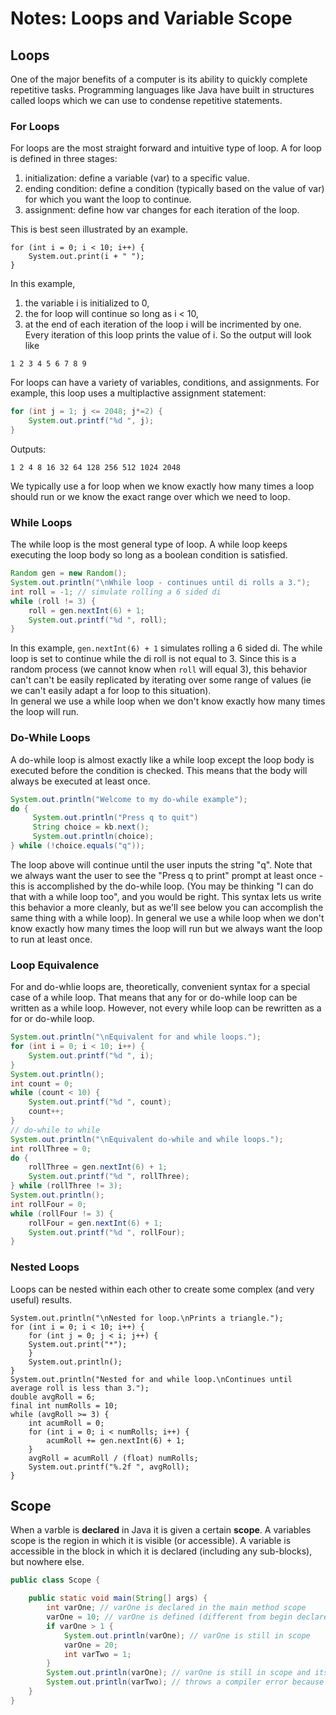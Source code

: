 # Notes: Loops and Variable Scope

## Loops

One of the major benefits of a computer is its ability to quickly
complete repetitive tasks. Programming languages like Java have built in
structures called loops which we can use to condense repetitive
statements.

### For Loops

For loops are the most straight forward and intuitive type of loop. A
for loop is defined in three stages:
1.  initialization: define a variable (var) to a specific value.
2.  ending condition: define a condition (typically based on the value
    of var) for which you want the loop to continue.
3.  assignment: define how var changes for each iteration of the loop.

This is best seen illustrated by an example.
```
for (int i = 0; i < 10; i++) {
    System.out.print(i + " ");
}
```
In this example, 
1. the variable i is initialized to 0, 
2. the for loop will continue so long as i \< 10, 
3. at the end of each iteration of the loop i will be incrimented by one.\
Every iteration of this loop prints the value of i. So the output will look like 
```
1 2 3 4 5 6 7 8 9
```
For loops can have a variety of variables, conditions, and assignments. For example, this loop uses a multiplactive assignment statement:
```Java
for (int j = 1; j <= 2048; j*=2) {
    System.out.printf("%d ", j);
}
```
Outputs:
```
1 2 4 8 16 32 64 128 256 512 1024 2048
```
We typically use a for loop when we know exactly how many times a loop
should run or we know the exact range over which we need to loop. 

### While Loops

The while loop is the most general type of loop. A while loop keeps
executing the loop body so long as a boolean condition is satisfied.
```Java
Random gen = new Random();
System.out.println("\nWhile loop - continues until di rolls a 3.");
int roll = -1; // simulate rolling a 6 sided di
while (roll != 3) {
    roll = gen.nextInt(6) + 1; 
    System.out.printf("%d ", roll);
}
```
In this example, `gen.nextInt(6) + 1` simulates rolling a 6 sided di. The while loop is set to continue while the di roll is not equal to 3. Since this is a random process (we cannot know when `roll` will equal 3), this behavior can't can't be easily replicated by iterating over some range of values (ie we can't easily adapt a for loop to this situation). \
In general we use a while loop when we don't know exactly how many times
the loop will run.

### Do-While Loops

A do-while loop is almost exactly like a while loop except the loop body
is executed before the condition is checked. This means that the body
will always be executed at least once.
```Java
System.out.println("Welcome to my do-while example");
do {
     System.out.println("Press q to quit")
     String choice = kb.next();
     System.out.println(choice);
} while (!choice.equals("q"));
```
The loop above will continue until the user inputs the string "q". Note that we always want the user to see the "Press q to print" prompt at least once - this is accomplished by the do-while loop. (You may be thinking "I can do that with a while loop too", and you would be right. This syntax lets us write this behavior a more cleanly, but as we'll see below you can accomplish the same thing with a while loop). 
In general we use a while loop when we don't know exactly how many times
the loop will run but we always want the loop to run at least once. 

### Loop Equivalence

For and do-whlie loops are, theoretically, convenient syntax for a
special case of a while loop. That means that any for or do-while loop
can be written as a while loop. However, not every while loop can be
rewritten as a for or do-while loop.
```Java
System.out.println("\nEquivalent for and while loops.");
for (int i = 0; i < 10; i++) {
    System.out.printf("%d ", i);
}
System.out.println();
int count = 0;
while (count < 10) {
    System.out.printf("%d ", count);
    count++;
}
// do-while to while
System.out.println("\nEquivalent do-while and while loops.");
int rollThree = 0;
do {
    rollThree = gen.nextInt(6) + 1;
    System.out.printf("%d ", rollThree);
} while (rollThree != 3);
System.out.println();
int rollFour = 0;
while (rollFour != 3) {
    rollFour = gen.nextInt(6) + 1;
    System.out.printf("%d ", rollFour);
}
```

### Nested Loops

Loops can be nested within each other to create some complex (and very
useful) results.
```Jsva
System.out.println("\nNested for loop.\nPrints a triangle.");
for (int i = 0; i < 10; i++) {
    for (int j = 0; j < i; j++) {
    System.out.print("*");  
    }
    System.out.println();
}
System.out.println("Nested for and while loop.\nContinues until average roll is less than 3.");
double avgRoll = 6;
final int numRolls = 10;
while (avgRoll >= 3) {
    int acumRoll = 0;
    for (int i = 0; i < numRolls; i++) {
        acumRoll += gen.nextInt(6) + 1;
    }
    avgRoll = acumRoll / (float) numRolls;
    System.out.printf("%.2f ", avgRoll);
}    
```

## Scope

When a varble is **declared** in Java it is given a certain **scope**. A
variables scope is the region in which it is visible (or accessible). A
variable is accessible in the block in which it is declared (including
any sub-blocks), but nowhere else.
```Java
public class Scope {

    public static void main(String[] args) {
        int varOne; // varOne is declared in the main method scope
        varOne = 10; // varOne is defined (different from begin declared)
        if varOne > 1 {
            System.out.println(varOne); // varOne is still in scope
            varOne = 20;
            int varTwo = 1;
        }
        System.out.println(varOne); // varOne is still in scope and its value has changed
        System.out.println(varTwo); // throws a compiler error because varTwo is out of scope. 
    }
}
```
